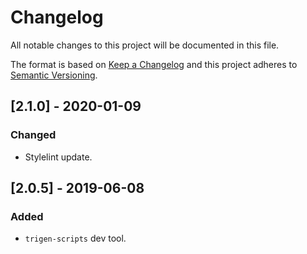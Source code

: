# Changelog

All notable changes to this project will be documented in this file.

The format is based on [Keep a Changelog](http://keepachangelog.com/en/1.0.0/)
and this project adheres to [Semantic Versioning](http://semver.org/spec/v2.0.0.html).

<!--

DO NOT TOUCH. SAVE IT ON TOP.

## [semver] - date
### Added
- ...

### Changed
- ...

### Fixed
- ...

### Removed
- ...

-->

## [2.1.0] - 2020-01-09
### Changed
- Stylelint update.

## [2.0.5] - 2019-06-08
### Added
- `trigen-scripts` dev tool.
